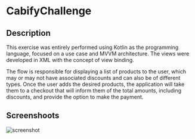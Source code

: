 # CabifyChallenge

## Description
This exercise was entirely performed using Kotlin as the programming language, focused on a use case and MVVM architecture.
The views were developed in XML with the concept of view binding.

The flow is responsible for displaying a list of products to the user, which may or may not have associated discounts and can also 
be of different types. Once the user adds the desired products, the application will take them to a checkout that will inform them of the total amounts,
including discounts, and provide the option to make the payment.


## Screenshoots
![screenshot](https://user-images.githubusercontent.com/33043378/228051826-9913fd71-13f8-42e9-a0c5-23e7d39022ca.png)
